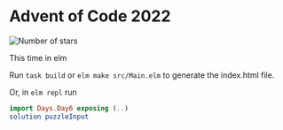 # Advent of Code 2022

![Number of stars](https://img.shields.io/badge/Advent_Of_Code_2022-28_*-success)

This time in elm

Run `task build` or `elm make src/Main.elm` to generate the index.html file.

Or, in `elm repl` run

```elm
import Days.Day6 exposing (..)
solution puzzleInput
```
